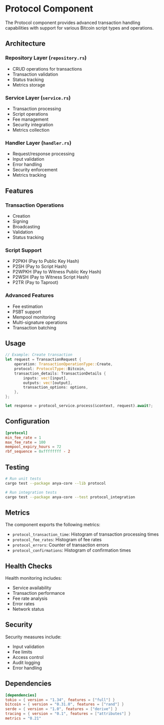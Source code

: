 # Protocol Component

The Protocol component provides advanced transaction handling capabilities with support for various Bitcoin script types and operations.

## Architecture

### Repository Layer (`repository.rs`)

- CRUD operations for transactions
- Transaction validation
- Status tracking
- Metrics storage

### Service Layer (`service.rs`)

- Transaction processing
- Script operations
- Fee management
- Security integration
- Metrics collection

### Handler Layer (`handler.rs`)

- Request/response processing
- Input validation
- Error handling
- Security enforcement
- Metrics tracking

## Features

### Transaction Operations

- Creation
- Signing
- Broadcasting
- Validation
- Status tracking

### Script Support

- P2PKH (Pay to Public Key Hash)
- P2SH (Pay to Script Hash)
- P2WPKH (Pay to Witness Public Key Hash)
- P2WSH (Pay to Witness Script Hash)
- P2TR (Pay to Taproot)

### Advanced Features

- Fee estimation
- PSBT support
- Mempool monitoring
- Multi-signature operations
- Transaction batching

## Usage

```rust
// Example: Create transaction
let request = TransactionRequest {
    operation: TransactionOperationType::Create,
    protocol: ProtocolType::Bitcoin,
    transaction_details: TransactionDetails {
        inputs: vec![input],
        outputs: vec![output],
        transaction_options: options,
    },
};

let response = protocol_service.process(&context, request).await?;
```

## Configuration

```toml
[protocol]
min_fee_rate = 1
max_fee_rate = 100
mempool_expiry_hours = 72
rbf_sequence = 0xffffffff - 2
```

## Testing

```bash
# Run unit tests
cargo test --package anya-core --lib protocol

# Run integration tests
cargo test --package anya-core --test protocol_integration
```

## Metrics

The component exports the following metrics:

- `protocol_transaction_time`: Histogram of transaction processing times
- `protocol_fee_rates`: Histogram of fee rates
- `protocol_errors`: Counter of transaction errors
- `protocol_confirmations`: Histogram of confirmation times

## Health Checks

Health monitoring includes:

- Service availability
- Transaction performance
- Fee rate analysis
- Error rates
- Network status

## Security

Security measures include:

- Input validation
- Fee limits
- Access control
- Audit logging
- Error handling

## Dependencies

```toml
[dependencies]
tokio = { version = "1.34", features = ["full"] }
bitcoin = { version = "0.31.0", features = ["rand"] }
serde = { version = "1.0", features = ["derive"] }
tracing = { version = "0.1", features = ["attributes"] }
metrics = "0.21"
```
